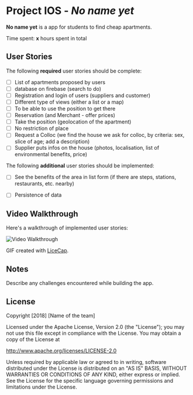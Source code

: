 # Project IOS - *No name yet*

**No name yet** is a app for students to find cheap apartments.


Time spent: **x** hours spent in total

## User Stories

The following **required** user stories should be complete:
- [ ] List of apartments proposed by users
- [ ] database on firebase (search to do)
- [ ] Registration and login of users (suppliers and customer)
- [ ] Different type of views (either a list or a map)
- [ ] To be able to use the position to get there
- [ ] Reservation (and Merchant - offer prices)
- [ ] Take the position (geolocation of the apartment) 
- [ ] No restriction of place
- [ ] Request a Colloc (we find the house we ask for colloc, by criteria: sex, slice of age; add a description)
- [ ] Supplier puts infos on the house (photos, localisation, list of environmental benefits, price)

The following **additional** user stories should be implemented:

- [ ] See the benefits of the area in list form (if there are steps, stations, restaurants, etc. nearby)
- [ ] Persistence of data


## Video Walkthrough

Here's a walkthrough of implemented user stories:

<img src='https://i.imgur.com/abc.gif' title='Video Walkthrough' width='' alt='Video Walkthrough' />


GIF created with [LiceCap](http://www.cockos.com/licecap/).

## Notes

Describe any challenges encountered while building the app.

## License

Copyright [2018] [Name of the team]

Licensed under the Apache License, Version 2.0 (the "License");
you may not use this file except in compliance with the License.
You may obtain a copy of the License at

http://www.apache.org/licenses/LICENSE-2.0

Unless required by applicable law or agreed to in writing, software
distributed under the License is distributed on an "AS IS" BASIS,
WITHOUT WARRANTIES OR CONDITIONS OF ANY KIND, either express or implied.
See the License for the specific language governing permissions and
limitations under the License.
